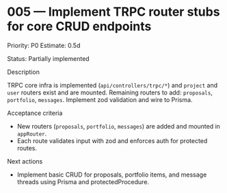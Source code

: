 # 005 — Implement TRPC router stubs for core CRUD endpoints

Priority: P0
Estimate: 0.5d

Status: Partially implemented

Description

TRPC core infra is implemented (`api/controllers/trpc/*`) and `project` and `user` routers exist and are mounted. Remaining routers to add: `proposals`, `portfolio`, `messages`. Implement zod validation and wire to Prisma.

Acceptance criteria

- New routers (`proposals`, `portfolio`, `messages`) are added and mounted in `appRouter`.
- Each route validates input with zod and enforces auth for protected routes.

Next actions

- Implement basic CRUD for proposals, portfolio items, and message threads using Prisma and protectedProcedure.

